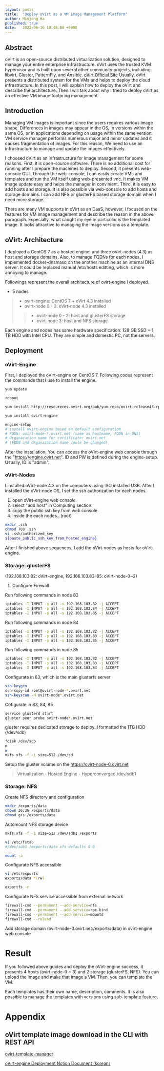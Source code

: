 ```yaml
---
layout: posts
title:  "Deploy oVirt as a VM Image Management Platform"
author: Minjong Ha
published: true
date:   2022-06-16 10:48:00 +0900
---
```


## Abstract
oVirt is an open-source distributed virtualization solution, designed to manage your entire enterprise infrastructure. oVirt uses the trusted KVM hypervisor and is built upon several other community projects, including libvirt, Gluster, PatternFly, and Ansible. [oVirt Official Site](https://www.ovirt.org/)
Usually, oVirt presents a distributed system for the VMs and helps to deploy the cloud infrastructure.
In this post, I will explain how to deploy the oVirt and describe the architecture.
Then I will talk about why I tried to deploy oVirt as an effective VM image footpring management.

## Introduction
Managing VM images is important since the users requires various image shape.
Differences in images may appear in the OS, in versions within the same OS, or in applications depending on usage within the same version.
VM service manager performs numerous major and minor updates and it causes fragmentation of images.
For this reason, We need to use an infrastructure to manage and update the images effectively.

I choosed oVirt as an infrastructure for image management for some reasons.
First, it is open-source software.
There is no additional cost for running after I prepare the machines to deploy.
Second, it presents web-console GUI.
Through the web-console, I can easily create VMs and templates and run the VM itself using web-presented vnc.
It makes VM image update easy and helps the manager in convinient.
Third, it is easy to add hosts and storage.
It is also possible via web-console to add hosts and storage domains.
I can add NFS or glusterFS based storage domain when I need more storage.

There are many VM supports in oVirt as an DaaS, however, I focused on the features for VM image management and describe the reason in the above paragraph.
Especially, what caught my eye in particular is the templated image.
It looks attractive to managing the image versions as a template.

## oVirt: Architecture
I deployed a CentOS 7 as a hosted engine, and three oVirt-nodes (4.3) as host and storage domains.
Also, to manage FQDNs for each nodes, I implemented docker-dnsmasq on the another machine as an internal DNS server.
It could be replaced manual /etc/hosts editting, which is more annoying to manage.

Followings represent the overall architecture of ovirt-engine I deployed.

* 5 nodes
> * ovirt-engine: CentOS 7 + oVirt 4.3 installed
> * ovirt-node 0 - 3: oVirt-node 4.3 installed
>> * ovirt-node 0 - 2: host and glusterFS storage
>> * ovirt-node 3: host and NFS storage

Each engine and nodes has same hardware specification: 128 GB SSD + 1 TB HDD with Intel CPU.
They are simple and domestic PC, not the servers.

## Deployment
<!--- need image to describe the architecture --->
<!--- describe install sequences --->

### oVirt-Engine
First, I deployed the oVirt-engine on CentOS 7.
Following codes represent the commands that I use to install the engine.

```bash
yum update

reboot

yum install http://resoureces.ovirt.org/pub/yum-repo/ovirt-release43.rpm

yum install ovirt-engine

engine-setup
# install ovirt-engine based on default configuration
# FQDN: ovirt-node-*.ovirt.net (same as hostname, FQDN in DNS)
# Organazation name for certificate: ovirt.net
# (FQDN and Organazation name coule be changed)
```

After the installation, You can access the oVirt-engine web console through the "https://engine.ovirt.net".
ID and PW is defined during the engine-setup. 
Usually, ID is "admin".


### oVirt-Nodes
I installed oVirt-node 4.3 on the computers using ISO installed USB.
After I installed the oVirt-node OS, I set the ssh authorization for each nodes.

1. open oVirt-engine web console
2. select "add host" in Computing section.
3. copy the public ssh key from web console.
4. Inside the each nodes...(root)

```bash
mkdir .ssh
chmod 700 .ssh
vi .ssh/authorized_key
${paste_public_ssh_key_from_hosted_engine}
```

After I finished above sequences, I add the oVirt-nodes as hosts for oVirt-engine.


### Storage: glusterFS
(192.168.103.82: oVirt-engine, 192.168.103.83-85: oVirt-node-0~2)

1. Configure Firewall

Run following commands in node 83

```bash
iptables -I INPUT -p all -s 192.168.103.82 -j ACCEPT
iptables -I INPUT -p all -s 192.168.103.84 -j ACCEPT
iptables -I INPUT -p all -s 192.168.103.85 -j ACCEPT
```

Run following commands in node 84

```bash
iptables -I INPUT -p all -s 192.168.103.82 -j ACCEPT
iptables -I INPUT -p all -s 192.168.103.83 -j ACCEPT
iptables -I INPUT -p all -s 192.168.103.85 -j ACCEPT
```

Run following commands in node 85

```bash
iptables -I INPUT -p all -s 192.168.103.82 -j ACCEPT
iptables -I INPUT -p all -s 192.168.103.83 -j ACCEPT
iptables -I INPUT -p all -s 192.168.103.84 -j ACCEPT
```

Configurate in 83, which is the main glusterfs server

```bash
ssh-keygen
ssh-copy-id root@ovirt-node-*.ovirt.net
ssh-keyscan -H ovirt-node*.ovirt.net
```

Cofigurate in 83, 84, 85

```bash
service glusterd start
gluster peer probe ovirt-node*.ovirt.net
```

gluster requires dedicated storage to deploy.
I formatted the 1TB HDD (/dev/sdb)

```bash
fdisk /dev/sdb
n
w
mkfs.xfs -f -i size=512 /dev/sd
```

Setup the gluster volume on the https://ovirt-node-0.ovirt.net
> Virtualization - Hosted Engine - Hyperconverged
>/dev/sdb1


### Storage: NFS

Create NFS directory and configuration

```bash
mkdir /exports/data
chown 36:36 /exports/data
chmod g+s /exports/data
```

Automount NFS storage device

```bash
mkfs.xfs -f -i size=512 /dev/sdb1 /exports

vi /etc/fstab
#/dev/sdb1 /exports/data xfs defaults 0 0 

mount -a
```

Configurate NFS accessible

```bash
vi /etc/exports
exports/data *(rw)

exportfs -r
```

Configurate NFS service accessible from external network
```bash
firewall-cmd --permanent --add-service=nfs
firewall-cmd --permanent --add-service=rpc-bind
firewall-cmd --permanent --add-service=mountd
firewall-cmd --reload
```

Add storage domain (ovirt-node-3.ovirt.net:/exports/data) in ovirt-engine web console


# Result
If you followed above guides and deploy the oVirt-engine success, it presents 4 hosts (ovirt-node-0 ~ 3) and 2 storage (glusterFS, NFS).
You can upload the image and make that image a VM.
Then, you can template the VM.

Each templates has their own name, description, comments.
It is also possible to manage the templates with versions using sub-template feature.

# Appendix
## oVirt template image download in the CLI with REST API

[ovirt-template-manager](https://github.com/minjong-ha/ovirt-template-manager)

[oVirt-engine Deployment Notion Document (korean)](https://seen-fact-e72.notion.site/VM-oVirt-92ca20a41c1741f4ac4b39f0c97f56a2)
